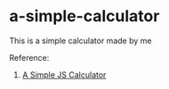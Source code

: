 # a-simple-calculator

This is a simple calculator made by me

Reference:

1. [A Simple JS Calculator](https://www.youtube.com/watch?v=I5kj-YsmWjM)
